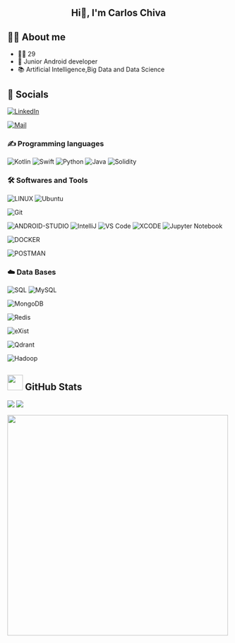 
<h2 align="center">Hi👋, I'm Carlos Chiva</h2>


## 🙋‍♂️ About me
<ul>
  <li>👱‍♂️ 29</li>
  <li>📱 Junior Android developer</li>
  <li>📚 Artificial Intelligence,Big Data and Data Science</li>
</ul>

## 🤝 Socials
[![LinkedIn](https://img.shields.io/badge/LinkedIn-%230077B5.svg?logo=linkedin&logoColor=white)](https://www.linkedin.com/in/carlos-chiva-andrio-6620502a7/)

[![Mail](https://img.shields.io/badge/-cxhiva@gmail.com-gray?logo=gmail&style=plastic)](mailto:cxhiva@gmail.com)

### ✍ Programming languages
![Kotlin](https://img.shields.io/badge/kotlin-black?style=plastic&logo=kotlin&logoColor=violet&labelColor=black&color=violet)
![Swift](https://img.shields.io/badge/Swift-black?style=plastic&logo=swift&logoColor=red&labelColor=black&color=red)  ![Python](https://img.shields.io/badge/Python-p?style=plastic&logo=python&logoColor=green&labelColor=black)
![Java](https://img.shields.io/badge/java-%23ED8B00.svg?style=plastic&logo=java&logoColor=red&labelColor=black)
![Solidity](https://img.shields.io/badge/Solidity-st?style=plastic&logo=solidity&logoColor=white&labelColor=363636&color=343434)

### 🛠️ Softwares and Tools
![LINUX](https://img.shields.io/badge/Linux-FCC624?style=plastic&logo=linux&logoColor=yellow&labelColor=black)
![Ubuntu](https://img.shields.io/badge/Ubuntu-E95420?style=plastic&logo=Ubuntu&logoColor=orange&labelColor=black)

![Git](https://img.shields.io/badge/Git-F05032?style=plastic&logo=Git&logoColor=white&labelColor=black)

![ANDROID-STUDIO](https://img.shields.io/badge/Android_Studio-%2320232a.svg?style=plastic&logo=android-studio&logoColor=%a4c639) 
![IntelliJ](http://img.shields.io/badge/IntelliJ-idea?style=plastic&logo=intellijidea&logoColor=red&labelColor=black) 
![VS Code](http://img.shields.io/badge/-VS%20Code-007ACC?style=plastic&logo=visual-studio-code&logoColor=blue&labelColor=white) 
![XCODE](https://img.shields.io/badge/Xcode-%231485D8?style=plastic&logo=xcode&logoColor=%231485D8&labelColor=black)
![Jupyter Notebook](https://img.shields.io/badge/Jupyter_Notebook-%23F37626?style=plastic&logo=jupyter&logoColor=black)

![DOCKER](https://img.shields.io/badge/Docker-%232496ED?style=plastic&logo=docker&logoColor=%232496ED&labelColor=black)

![POSTMAN](https://img.shields.io/badge/Postman-%23FF6C37?style=plastic&logo=postman&logoColor=%23FF6C37&labelColor=black)


### ☁️ Data Bases
![SQL](https://img.shields.io/badge/SQL-st?style=plastic&logo=microsoft-sql-server&logoColor=white&labelColor=blue&color=blue)
![MySQL](https://img.shields.io/badge/MySQL-st?style=plastic&logo=mysql&logoColor=blue&labelColor=orange&color=orange)

![MongoDB](https://img.shields.io/badge/MongoDB-st?style=plastic&logo=mongodb&logoColor=green&labelColor=black&color=black)

![Redis](https://img.shields.io/badge/Redis-st?style=plastic&logo=redis&logoColor=blue&labelColor=black&color=black)

![eXist](https://img.shields.io/badge/eXist-DB-st?style=plastic&logo=exist-db&logoColor=red&labelColor=black&color=black)

![Qdrant](https://img.shields.io/badge/Qdrant-DB-st?style=plastic&logo=qdrant&logoColor=blue&labelColor=black&color=black)

![Hadoop](https://img.shields.io/badge/Hadoop-Framework-st?style=plastic&logo=hadoop&logoColor=yellow&labelColor=black&color=black)


## <img src="https://media.giphy.com/media/iY8CRBdQXODJSCERIr/giphy.gif" width="35"> GitHub Stats
![](https://github-readme-stats.vercel.app/api?username=CarlosChiva&theme=prussian&hide_border=false&include_all_commits=false&count_private=false)
![](https://github-readme-stats.vercel.app/api/top-langs/?username=CarlosChiva&theme=prussian&hide_border=false&include_all_commits=false&count_private=false&layout=compact)


<img src="https://media.giphy.com/media/YnexM9LwlwGu4Z1QnS/giphy-downsized-large.gif" width="500"/>




<!--
**CarlosChiva/CarlosChiva** is a ✨ _special_ ✨ repository because its `README.md` (this file) appears on your GitHub profile.

Here are some ideas to get you started:

- 🔭 I’m currently working on ...
- 🌱 I’m currently learning ...
- 👯 I’m looking to collaborate on ...
- 🤔 I’m looking for help with ...
- 💬 Ask me about ...
- 📫 How to reach me: ...
- 😄 Pronouns: ...
- ⚡ Fun fact: ...
-->
